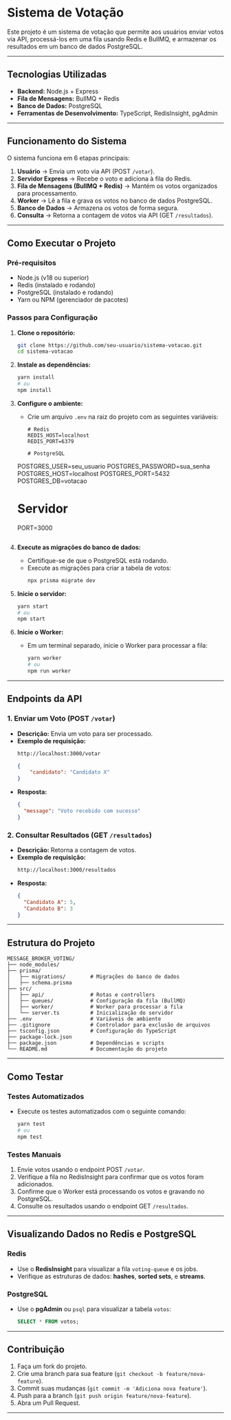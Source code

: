 # Sistema de Votação

Este projeto é um sistema de votação que permite aos usuários enviar votos via API, processá-los em uma fila usando Redis e BullMQ, e armazenar os resultados em um banco de dados PostgreSQL.

---

## Tecnologias Utilizadas

- **Backend:** Node.js + Express
- **Fila de Mensagens:** BullMQ + Redis
- **Banco de Dados:** PostgreSQL
- **Ferramentas de Desenvolvimento:** TypeScript, RedisInsight, pgAdmin

---

## Funcionamento do Sistema

O sistema funciona em 6 etapas principais:

1. **Usuário** → Envia um voto via API (POST `/votar`).
2. **Servidor Express** → Recebe o voto e adiciona à fila do Redis.
3. **Fila de Mensagens (BullMQ + Redis)** → Mantém os votos organizados para processamento.
4. **Worker** → Lê a fila e grava os votos no banco de dados PostgreSQL.
5. **Banco de Dados** → Armazena os votos de forma segura.
6. **Consulta** → Retorna a contagem de votos via API (GET `/resultados`).

---

## Como Executar o Projeto

### Pré-requisitos

- Node.js (v18 ou superior)
- Redis (instalado e rodando)
- PostgreSQL (instalado e rodando)
- Yarn ou NPM (gerenciador de pacotes)

### Passos para Configuração

1. **Clone o repositório:**
   ```bash
   git clone https://github.com/seu-usuario/sistema-votacao.git
   cd sistema-votacao
   ```

2. **Instale as dependências:**
   ```bash
   yarn install
   # ou
   npm install
   ```

3. **Configure o ambiente:**
   - Crie um arquivo `.env` na raiz do projeto com as seguintes variáveis:
     ```env
     # Redis
     REDIS_HOST=localhost
     REDIS_PORT=6379

     # PostgreSQL
    POSTGRES_USER=seu_usuario
    POSTGRES_PASSWORD=sua_senha
    POSTGRES_HOST=localhost
    POSTGRES_PORT=5432
    POSTGRES_DB=votacao

     # Servidor
     PORT=3000
     ```

4. **Execute as migrações do banco de dados:**
   - Certifique-se de que o PostgreSQL está rodando.
   - Execute as migrações para criar a tabela de votos:
     ```bash
     npx prisma migrate dev
     ```

5. **Inicie o servidor:**
   ```bash
   yarn start
   # ou
   npm start
   ```

6. **Inicie o Worker:**
   - Em um terminal separado, inicie o Worker para processar a fila:
     ```bash
     yarn worker
     # ou
     npm run worker
     ```

---

## Endpoints da API

### 1. Enviar um Voto (POST `/votar`)
- **Descrição:** Envia um voto para ser processado.
- **Exemplo de requisição:**
  ```bash
  http://localhost:3000/votar 
  ```
    ```json
  {
        "candidato": "Candidato X"
  }
  ```
- **Resposta:**
  ```json
  {
    "message": "Voto recebido com sucesso"
  }
  ```

### 2. Consultar Resultados (GET `/resultados`)
- **Descrição:** Retorna a contagem de votos.
- **Exemplo de requisição:**
  ```bash
  http://localhost:3000/resultados 
  ```
- **Resposta:**
  ```json
  {
    "Candidato A": 5,
    "Candidato B": 3
  }
  ```

---

## Estrutura do Projeto

```
MESSAGE_BROKER_VOTING/
├── node_modules/
├── prisma/
│   ├── migrations/        # Migrações do banco de dados
│   ├── schema.prisma      
├── src/
│   ├── api/               # Rotas e controllers
│   ├── queues/            # Configuração da fila (BullMQ)
│   ├── worker/            # Worker para processar a fila
│   └── server.ts          # Inicialização do servidor
├── .env                   # Variáveis de ambiente
├── .gitignore             # Controlador para exclusão de arquivos
├── tsconfig.json          # Configuração do TypeScript
├── package-lock.json     
├── package.json           # Dependências e scripts
└── README.md              # Documentação do projeto
```

---

## Como Testar

### Testes Automatizados
- Execute os testes automatizados com o seguinte comando:
  ```bash
  yarn test
  # ou
  npm test
  ```

### Testes Manuais
1. Envie votos usando o endpoint POST `/votar`.
2. Verifique a fila no RedisInsight para confirmar que os votos foram adicionados.
3. Confirme que o Worker está processando os votos e gravando no PostgreSQL.
4. Consulte os resultados usando o endpoint GET `/resultados`.

---

## Visualizando Dados no Redis e PostgreSQL

### Redis
- Use o **RedisInsight** para visualizar a fila `voting-queue` e os jobs.
- Verifique as estruturas de dados: **hashes**, **sorted sets**, e **streams**.

### PostgreSQL
- Use o **pgAdmin** ou `psql` para visualizar a tabela `votos`:
  ```sql
  SELECT * FROM votos;
  ```

---

## Contribuição

1. Faça um fork do projeto.
2. Crie uma branch para sua feature (`git checkout -b feature/nova-feature`).
3. Commit suas mudanças (`git commit -m 'Adiciona nova feature'`).
4. Push para a branch (`git push origin feature/nova-feature`).
5. Abra um Pull Request.

---
